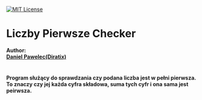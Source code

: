 [![MIT License](https://img.shields.io/badge/License-MIT-green.svg)](LICENSE)
# Liczby Pierwsze Checker 

<b> Author: <br/> <a href="https://github.com/Diratix" target="_blank">Daniel Pawelec(Diratix)<a/>


#

Program służący do sprawdzania czy podana liczba jest w pełni pierwsza. To znaczy czy jej każda cyfra składowa, suma tych cyfr i ona sama jest peirwsza.


